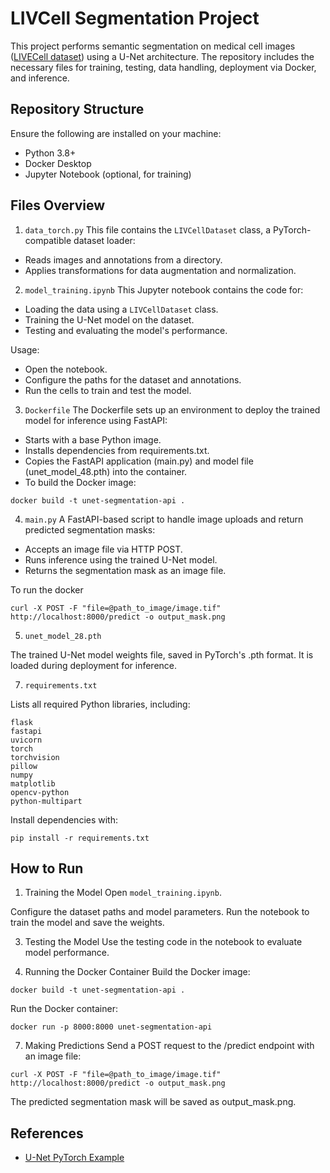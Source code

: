 # LIVCell Segmentation Project

This project performs semantic segmentation on medical cell images ([LIVECell dataset](https://github.com/sartorius-research/LIVECell)) using a U-Net architecture. The repository includes the necessary files for training, testing, data handling, deployment via Docker, and inference.

## Repository Structure

Ensure the following are installed on your machine:

* Python 3.8+
* Docker Desktop
* Jupyter Notebook (optional, for training)

## Files Overview

1. `data_torch.py`
This file contains the `LIVCellDataset` class, a PyTorch-compatible dataset loader:

* Reads images and annotations from a directory.
* Applies transformations for data augmentation and normalization.

2. `model_training.ipynb` This Jupyter notebook contains the code for:
* Loading the data using a `LIVCellDataset` class.
* Training the U-Net model on the dataset.
* Testing and evaluating the model's performance.


Usage:

* Open the notebook.
* Configure the paths for the dataset and annotations.
* Run the cells to train and test the model.

3. `Dockerfile`
The Dockerfile sets up an environment to deploy the trained model for inference using FastAPI:

* Starts with a base Python image.
* Installs dependencies from requirements.txt.
* Copies the FastAPI application (main.py) and model file (unet_model_48.pth) into the container.
* To build the Docker image:

`docker build -t unet-segmentation-api .`

4. `main.py`
A FastAPI-based script to handle image uploads and return predicted segmentation masks:

* Accepts an image file via HTTP POST.
* Runs inference using the trained U-Net model.
* Returns the segmentation mask as an image file.

To run the docker

`curl -X POST -F "file=@path_to_image/image.tif" http://localhost:8000/predict -o output_mask.png`

5. `unet_model_28.pth`

The trained U-Net model weights file, saved in PyTorch's .pth format. It is loaded during deployment for inference.

7. `requirements.txt`

Lists all required Python libraries, including:
```
flask
fastapi
uvicorn
torch
torchvision
pillow
numpy
matplotlib
opencv-python
python-multipart
```

Install dependencies with:

`pip install -r requirements.txt`

## How to Run

1. Training the Model
Open `model_training.ipynb`.

Configure the dataset paths and model parameters. Run the notebook to train the model and save the weights.

3. Testing the Model
Use the testing code in the notebook to evaluate model performance.

5. Running the Docker Container
Build the Docker image:

`docker build -t unet-segmentation-api .`

Run the Docker container:

`docker run -p 8000:8000 unet-segmentation-api`

7. Making Predictions
Send a POST request to the /predict endpoint with an image file:

`curl -X POST -F "file=@path_to_image/image.tif" http://localhost:8000/predict -o output_mask.png`

The predicted segmentation mask will be saved as output_mask.png.

## References

* [U-Net PyTorch Example](https://pytorch.org/hub/mateuszbuda_brain-segmentation-pytorch_unet/)
